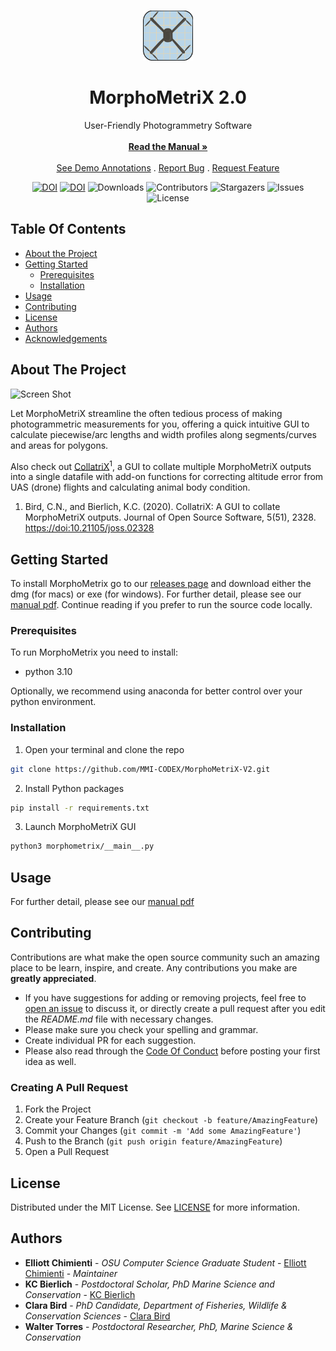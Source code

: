 <br/>
<p align="center">
  <a href="https://github.com/MMI-CODEX/MorphoMetriX-V2">
    <img src="https://raw.githubusercontent.com/MMI-CODEX/MorphoMetriX-V2/master/morphometrix/icon.png" alt="Logo" width="80" height="80">
  </a>

  <h1 align="center">MorphoMetriX 2.0</h1>

  <p align="center">
    User-Friendly Photogrammetry Software
    <br/>
    <br/>
    <a href="https://github.com/MMI-CODEX/MorphoMetriX-V2/blob/master/MorphoMetriX_v2_manual.pdf"><strong>Read the Manual »</strong></a>
    <br/>
    <br/>
    <a href="https://github.com/MMI-CODEX/MorphoMetriX-V2/tree/master/demo">See Demo Annotations</a>
    .
    <a href="https://github.com/MMI-CODEX/MorphoMetriX-V2/issues">Report Bug</a>
    .
    <a href="https://github.com/MMI-CODEX/MorphoMetriX-V2/issues">Request Feature</a>
  </p>
</p>
<div align="center">

[![DOI](https://joss.theoj.org/papers/10.21105/joss.01825/status.svg)](https://doi.org/10.21105/joss.01825)
[![DOI](https://zenodo.org/badge/202208604.svg)](https://zenodo.org/badge/latestdoi/202208604)
![Downloads](https://img.shields.io/github/downloads/MMI-CODEX/MorphoMetriX-V2/total) 
![Contributors](https://img.shields.io/github/contributors/MMI-CODEX/MorphoMetriX-V2?color=dark-green) 
![Stargazers](https://img.shields.io/github/stars/MMI-CODEX/MorphoMetriX-V2?style=social) 
![Issues](https://img.shields.io/github/issues/MMI-CODEX/MorphoMetriX-V2) 
![License](https://img.shields.io/github/license/MMI-CODEX/MorphoMetriX-V2) 

</div>

## Table Of Contents

* [About the Project](#about-the-project)
* [Getting Started](#getting-started)
  * [Prerequisites](#prerequisites)
  * [Installation](#installation)
* [Usage](#usage)
* [Contributing](#contributing)
* [License](#license)
* [Authors](#authors)
* [Acknowledgements](#acknowledgements)

## About The Project

![Screen Shot](https://raw.githubusercontent.com/MMI-CODEX/MorphoMetriX-V2/master/images/Screenshot%202024-04-08%20at%205.34.38%E2%80%AFPM.png)

Let MorphoMetriX streamline the often tedious process of making photogrammetric measurements for you, offering a quick intuitive GUI to calculate piecewise/arc lengths and width profiles along segments/curves and areas for polygons. 
    
Also check out [CollatriX](https://github.com/cbirdferrer/collatrix)<sup>1</sup>, a GUI to collate multiple MorphoMetriX outputs into a single datafile with add-on functions for correcting altitude error from UAS (drone) flights and calculating animal body condition.

1. Bird, C.N., and Bierlich, K.C. (2020). CollatriX: A GUI to collate MorphoMetriX outputs. Journal of Open Source Software, 5(51), 2328. [https://doi:10.21105/joss.02328](https://joss.theoj.org/papers/10.21105/joss.02328) 


## Getting Started

To install MorphoMetrix go to our [releases page](https://github.com/MMI-CODEX/MorphoMetriX-V2/releases) and download either the dmg (for macs) or exe (for windows). For further detail, please see our [manual pdf](https://github.com/MMI-CODEX/MorphoMetriX-V2/blob/master/MorphoMetriX_v2_manual.pdf). Continue reading if you prefer to run the source code locally.

### Prerequisites

To run MorphoMetrix you need to install:

* python 3.10

Optionally, we recommend using anaconda for better control over your python environment.

### Installation

1. Open your terminal and clone the repo

```sh
git clone https://github.com/MMI-CODEX/MorphoMetriX-V2.git
```

2. Install Python packages

```sh
pip install -r requirements.txt
```

3. Launch MorphoMetriX GUI

```sh
python3 morphometrix/__main__.py
```

## Usage

For further detail, please see our [manual pdf](https://github.com/MMI-CODEX/MorphoMetriX-V2/blob/master/MorphoMetriX_v2_manual.pdf)

## Contributing

Contributions are what make the open source community such an amazing place to be learn, inspire, and create. Any contributions you make are **greatly appreciated**.
* If you have suggestions for adding or removing projects, feel free to [open an issue](https://github.com/MMI-CODEX/MorphoMetriX-V2/issues/new) to discuss it, or directly create a pull request after you edit the *README.md* file with necessary changes.
* Please make sure you check your spelling and grammar.
* Create individual PR for each suggestion.
* Please also read through the [Code Of Conduct](https://github.com/MMI-CODEX/MorphoMetriX-V2/blob/main/CODE_OF_CONDUCT.md) before posting your first idea as well.

### Creating A Pull Request

1. Fork the Project
2. Create your Feature Branch (`git checkout -b feature/AmazingFeature`)
3. Commit your Changes (`git commit -m 'Add some AmazingFeature'`)
4. Push to the Branch (`git push origin feature/AmazingFeature`)
5. Open a Pull Request

## License

Distributed under the MIT License. See [LICENSE](https://github.com/MMI-CODEX/MorphoMetriX-V2/blob/main/LICENSE.md) for more information.

## Authors

* **Elliott Chimienti** - *OSU Computer Science Graduate Student* - [Elliott Chimienti](https://github.com/ZappyMan) - *Maintainer*
* **KC Bierlich** - *Postdoctoral Scholar, PhD Marine Science and Conservation* - [KC Bierlich](https://mmi.oregonstate.edu/people/kevin-bierlich)
* **Clara Bird** - *PhD Candidate, Department of Fisheries, Wildlife & Conservation Sciences* - [Clara Bird](https://mmi.oregonstate.edu/people/clara-bird)
* **Walter Torres** - *Postdoctoral Researcher, PhD, Marine Science & Conservation*
